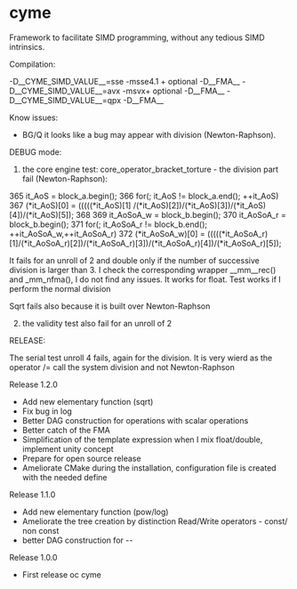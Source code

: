 # cyme
Framework to facilitate SIMD programming, without any tedious SIMD intrinsics.

Compilation:

 -D__CYME_SIMD_VALUE__=sse -msse4.1 + optional -D__FMA__
 -D__CYME_SIMD_VALUE__=avx -msvx+ optional -D__FMA__
 -D__CYME_SIMD_VALUE__=qpx -D__FMA__

Know issues:

- BG/Q it looks like a bug may appear with division (Newton-Raphson).

DEBUG mode:

1) the core engine test: core_operator_bracket_torture - the division
part fail (Newton-Raphson):

365     it_AoS = block_a.begin();
366     for(; it_AoS != block_a.end(); ++it_AoS)
367         (*it_AoS)[0]   = (((((*it_AoS)[1] /(*it_AoS)[2])/(*it_AoS)[3])/(*it_AoS)[4])/(*it_AoS)[5]);
368
369     it_AoSoA_w = block_b.begin();
370     it_AoSoA_r = block_b.begin();
371     for(; it_AoSoA_r != block_b.end(); ++it_AoSoA_w,++it_AoSoA_r)
372         (*it_AoSoA_w)[0] = (((((*it_AoSoA_r)[1]/(*it_AoSoA_r)[2])/(*it_AoSoA_r)[3])/(*it_AoSoA_r)[4])/(*it_AoSoA_r)[5]);

It fails for an unroll of 2 and double only if the number of successive
division is larger than 3. I check the corresponding wrapper __mm__rec() and
_mm_nfma(), I do not find any issues. It works for float. Test works if I
perform the normal division

Sqrt fails also because it is built over Newton-Raphson

2) the validity test also fail for an unroll of 2

RELEASE:

The serial test unroll 4 fails, again for the division. It is very wierd
as the operator /= call the system division and not Newton-Raphson


Release 1.2.0

- Add new elementary function (sqrt)
- Fix bug in log
- Better DAG construction for operations with scalar operations
- Better catch of the FMA
- Simplification of the template expression when I mix float/double, implement unity concept
- Prepare for open source release
- Ameliorate CMake during the installation, configuration file is created with the needed define

Release 1.1.0

- Add new elementary function (pow/log)
- Ameliorate the tree creation by distinction Read/Write operators - const/ non const
- better DAG construction for --

Release 1.0.0

- First release oc cyme

